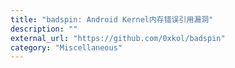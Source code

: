 ```yaml
---
title: "badspin: Android Kernel内存错误引用漏洞"
description: ""
external_url: "https://github.com/0xkol/badspin"
category: "Miscellaneous"
---
```

